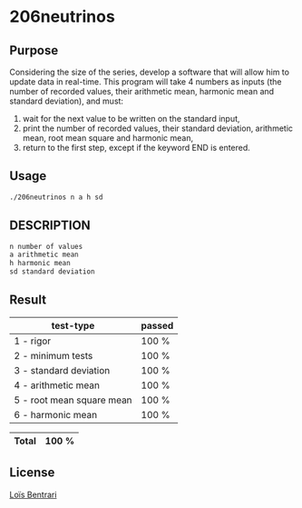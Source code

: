 # 206neutrinos

## Purpose

Considering the size of the series, 
develop a software that will allow him to update data in real-time. This program will take 4 numbers as inputs (the number of recorded values, their arithmetic mean, harmonic mean and standard deviation), and must:
1. wait for the next value to be written on the standard input,
2. print the number of recorded values, their standard deviation, arithmetic mean, root mean square
and harmonic mean,
3. return to the first step, except if the keyword END is entered.



## Usage
``` bash
./206neutrinos n a h sd
```

## DESCRIPTION
``` bash
n number of values
a arithmetic mean
h harmonic mean
sd standard deviation
```

## Result

|test-type| passed |
|--|--|
|1 - rigor | 100 % |
|2 - minimum tests | 100 % |
|3 - standard deviation | 100 % |
|4 - arithmetic mean | 100 % |
|5 - root mean square mean | 100 % |
|6 - harmonic mean | 100 % |

|Total| 100 % |
|--|--|



## License
[Loïs Bentrari](https://www.linkedin.com/in/lo%C3%AFs-bentrari/)

